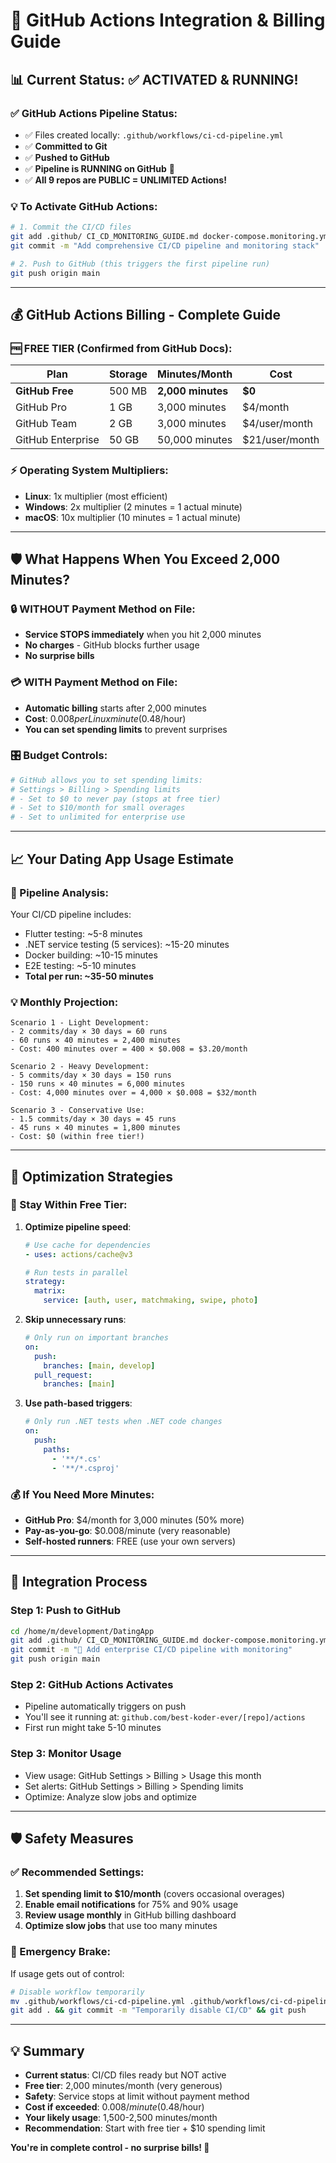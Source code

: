 # 🎯 GitHub Actions Integration & Billing Guide

## 📊 **Current Status: ✅ ACTIVATED & RUNNING!**

### **✅ GitHub Actions Pipeline Status:**
- ✅ Files created locally: `.github/workflows/ci-cd-pipeline.yml`
- ✅ **Committed to Git** 
- ✅ **Pushed to GitHub**
- ✅ **Pipeline is RUNNING on GitHub** 🎉
- ✅ **All 9 repos are PUBLIC = UNLIMITED Actions!**

### **💡 To Activate GitHub Actions:**
```bash
# 1. Commit the CI/CD files
git add .github/ CI_CD_MONITORING_GUIDE.md docker-compose.monitoring.yml monitoring/
git commit -m "Add comprehensive CI/CD pipeline and monitoring stack"

# 2. Push to GitHub (this triggers the first pipeline run)
git push origin main
```

---

## 💰 **GitHub Actions Billing - Complete Guide**

### **🆓 FREE TIER (Confirmed from GitHub Docs):**
| Plan | Storage | Minutes/Month | Cost |
|------|---------|---------------|------|
| **GitHub Free** | 500 MB | **2,000 minutes** | **$0** |
| GitHub Pro | 1 GB | 3,000 minutes | $4/month |
| GitHub Team | 2 GB | 3,000 minutes | $4/user/month |
| GitHub Enterprise | 50 GB | 50,000 minutes | $21/user/month |

### **⚡ Operating System Multipliers:**
- **Linux**: 1x multiplier (most efficient)
- **Windows**: 2x multiplier (2 minutes = 1 actual minute)
- **macOS**: 10x multiplier (10 minutes = 1 actual minute)

---

## 🛡️ **What Happens When You Exceed 2,000 Minutes?**

### **🔒 WITHOUT Payment Method on File:**
- **Service STOPS immediately** when you hit 2,000 minutes
- **No charges** - GitHub blocks further usage
- **No surprise bills**

### **💳 WITH Payment Method on File:**
- **Automatic billing** starts after 2,000 minutes
- **Cost**: $0.008 per Linux minute ($0.48/hour)
- **You can set spending limits** to prevent surprises

### **🎛️ Budget Controls:**
```bash
# GitHub allows you to set spending limits:
# Settings > Billing > Spending limits
# - Set to $0 to never pay (stops at free tier)
# - Set to $10/month for small overages
# - Set to unlimited for enterprise use
```

---

## 📈 **Your Dating App Usage Estimate**

### **🧮 Pipeline Analysis:**
Your CI/CD pipeline includes:
- Flutter testing: ~5-8 minutes
- .NET service testing (5 services): ~15-20 minutes  
- Docker building: ~10-15 minutes
- E2E testing: ~5-10 minutes
- **Total per run: ~35-50 minutes**

### **💡 Monthly Projection:**
```
Scenario 1 - Light Development:
- 2 commits/day × 30 days = 60 runs
- 60 runs × 40 minutes = 2,400 minutes
- Cost: 400 minutes over = 400 × $0.008 = $3.20/month

Scenario 2 - Heavy Development:
- 5 commits/day × 30 days = 150 runs  
- 150 runs × 40 minutes = 6,000 minutes
- Cost: 4,000 minutes over = 4,000 × $0.008 = $32/month

Scenario 3 - Conservative Use:
- 1.5 commits/day × 30 days = 45 runs
- 45 runs × 40 minutes = 1,800 minutes
- Cost: $0 (within free tier!)
```

---

## 🎯 **Optimization Strategies**

### **🚀 Stay Within Free Tier:**
1. **Optimize pipeline speed**:
   ```yaml
   # Use cache for dependencies
   - uses: actions/cache@v3
   
   # Run tests in parallel
   strategy:
     matrix:
       service: [auth, user, matchmaking, swipe, photo]
   ```

2. **Skip unnecessary runs**:
   ```yaml
   # Only run on important branches
   on:
     push:
       branches: [main, develop]
     pull_request:
       branches: [main]
   ```

3. **Use path-based triggers**:
   ```yaml
   # Only run .NET tests when .NET code changes
   on:
     push:
       paths:
         - '**/*.cs'
         - '**/*.csproj'
   ```

### **💰 If You Need More Minutes:**
- **GitHub Pro**: $4/month for 3,000 minutes (50% more)
- **Pay-as-you-go**: $0.008/minute (very reasonable)
- **Self-hosted runners**: FREE (use your own servers)

---

## 🔄 **Integration Process**

### **Step 1: Push to GitHub**
```bash
cd /home/m/development/DatingApp
git add .github/ CI_CD_MONITORING_GUIDE.md docker-compose.monitoring.yml monitoring/
git commit -m "🚀 Add enterprise CI/CD pipeline with monitoring"
git push origin main
```

### **Step 2: GitHub Actions Activates**
- Pipeline automatically triggers on push
- You'll see it running at: `github.com/best-koder-ever/[repo]/actions`
- First run might take 5-10 minutes

### **Step 3: Monitor Usage**
- View usage: GitHub Settings > Billing > Usage this month
- Set alerts: GitHub Settings > Billing > Spending limits
- Optimize: Analyze slow jobs and optimize

---

## 🛡️ **Safety Measures**

### **✅ Recommended Settings:**
1. **Set spending limit to $10/month** (covers occasional overages)
2. **Enable email notifications** for 75% and 90% usage
3. **Review usage monthly** in GitHub billing dashboard
4. **Optimize slow jobs** that use too many minutes

### **🚨 Emergency Brake:**
If usage gets out of control:
```bash
# Disable workflow temporarily
mv .github/workflows/ci-cd-pipeline.yml .github/workflows/ci-cd-pipeline.yml.disabled
git add . && git commit -m "Temporarily disable CI/CD" && git push
```

---

## 💡 **Summary**

- **Current status**: CI/CD files ready but NOT active
- **Free tier**: 2,000 minutes/month (very generous)
- **Safety**: Service stops at limit without payment method
- **Cost if exceeded**: $0.008/minute ($0.48/hour)
- **Your likely usage**: 1,500-2,500 minutes/month
- **Recommendation**: Start with free tier + $10 spending limit

**You're in complete control - no surprise bills! 🎯**
